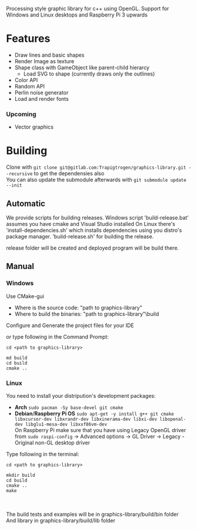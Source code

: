 Processing style graphic library for c++ using OpenGL. Support for Windows and Linux desktops and Raspberry Pi 3 upwards

# Features
* Draw lines and basic shapes
* Render Image as texture
* Shape class with GameObject like parent-child hierarcy
  * Load SVG to shape (currently draws only the outlines)
* Color API
* Random API
* Perlin noise generator
* Load and render fonts

### Upcoming
* Vector graphics

# Building
Clone with `git clone git@gitlab.com:Trapigtrogen/graphics-library.git --recursive` to get the dependensies also\
You can also update the submodule afterwards with `git submodule update --init`

## Automatic
We provide scripts for building releases. Windows script 'build-release.bat' assumes you have cmake and Visual Studio installed
On Linux there's 'install-dependencies.sh' which installs dependencies using you distro's package manager. 'build-release.sh' for building the release.

release folder will be created and deployed program will be build there.

## Manual

### Windows
Use CMake-gui 

  * Where is the source code: "path to graphics-library"
  * Where to build the binaries: "path to graphics-library"\build

Configure and Generate the project files for your IDE

or type following in the Command Prompt:
```
cd <path to graphics-library>

md build
cd build
cmake ..
```

### Linux
You need to install your distripution's development packages:
* __Arch__ `sudo pacman -Sy base-devel git cmake `
* __Debian__/__Raspberry Pi OS__  `sudo apt-get -y install g++ git cmake libxcursor-dev libxrandr-dev libxinerama-dev libxi-dev libopenal-dev libglu1-mesa-dev libxxf86vm-dev`\
On Raspberry Pi make sure that you have using Legacy OpenGL driver from `sudo raspi-config` -> Advanced options -> GL Driver -> Legacy - Original non-GL desktop driver

Type following in the terminal:
```
cd <path to graphics-library>

mkdir build
cd build
cmake ..
make
```
\
\
The build tests and examples will be in graphics-library/build/bin folder\
And library in graphics-library/build/lib folder
